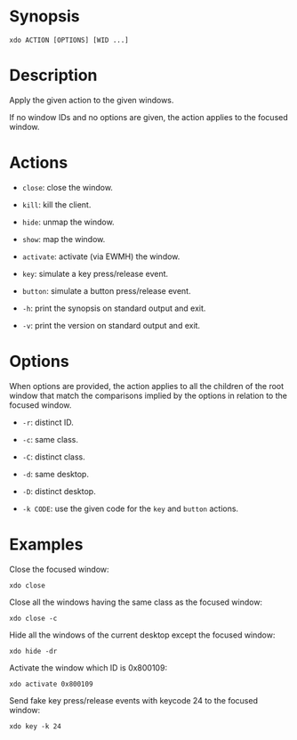 # Synopsis

    xdo ACTION [OPTIONS] [WID ...]

# Description

Apply the given action to the given windows.

If no window IDs and no options are given, the action applies to the focused window.

# Actions

- `close`: close the window.

- `kill`: kill the client.

- `hide`: unmap the window.

- `show`: map the window.

- `activate`: activate (via EWMH) the window.

- `key`: simulate a key press/release event.

- `button`: simulate a button press/release event.

- `-h`: print the synopsis on standard output and exit.

- `-v`: print the version on standard output and exit.

# Options

When options are provided, the action applies to all the children of the root window that match the comparisons implied by the options in relation to the focused window.

- `-r`: distinct ID.

- `-c`: same class.

- `-C`: distinct class.

- `-d`: same desktop.

- `-D`: distinct desktop.

- `-k CODE`: use the given code for the `key` and `button` actions.

# Examples

Close the focused window:

    xdo close

Close all the windows having the same class as the focused window:

    xdo close -c

Hide all the windows of the current desktop except the focused window:

    xdo hide -dr

Activate the window which ID is 0x800109:

    xdo activate 0x800109

Send fake key press/release events with keycode 24 to the focused window:

    xdo key -k 24
